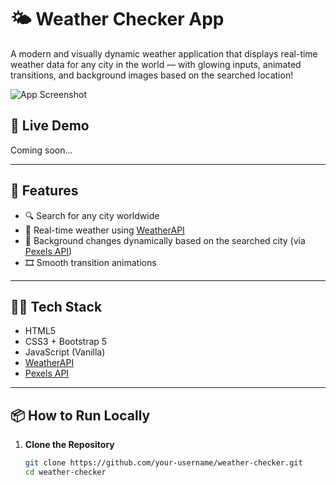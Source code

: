 # 🌤️ Weather Checker App

A modern and visually dynamic weather application that displays real-time weather data for any city in the world — with glowing inputs, animated transitions, and background images based on the searched location!

![App Screenshot](https://user-images.githubusercontent.com/your-screenshot-url.png)

## 🔗 Live Demo
Coming soon...

---

## 🚀 Features

- 🔍 Search for any city worldwide
- 📡 Real-time weather using [WeatherAPI](https://www.weatherapi.com/)
- 🎨 Background changes dynamically based on the searched city (via [Pexels API](https://www.pexels.com/api/))
- 🎞️ Smooth transition animations


---

## 🧑‍💻 Tech Stack

- HTML5
- CSS3 + Bootstrap 5
- JavaScript (Vanilla)
- [WeatherAPI](https://www.weatherapi.com/)
- [Pexels API](https://www.pexels.com/api/)

---

## 📦 How to Run Locally

1. **Clone the Repository**
   ```bash
   git clone https://github.com/your-username/weather-checker.git
   cd weather-checker
